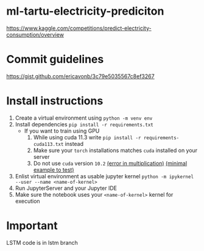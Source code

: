 # ml-tartu-electricity-prediciton
https://www.kaggle.com/competitions/predict-electricity-consumption/overview

# Commit guidelines
https://gist.github.com/ericavonb/3c79e5035567c8ef3267

# Install instructions
1. Create a virtual environment using `python -m venv env`
2. Install dependencies `pip install -r requirements.txt`
    - If you want to train using GPU 
        1. While using cuda 11.3 write `pip install -r requirements-cuda113.txt` instead
        1. Make sure your `torch` installations matches `cuda` installed on your server
        2. Do not use `cuda` version `10.2` [(error in multiplication)](https://stackoverflow.com/questions/66600362/runtimeerror-cuda-error-cublas-status-execution-failed-when-calling-cublassge) [(minimal example to test)](https://github.com/pytorch/pytorch/issues/64097)
3. Enlist virtual environment as usable jupyter kernel `python -m ipykernel --user --name <name-of-kernel>`
4. Run JupyterServer and your Jupyter IDE
5. Make sure the notebook uses your `<name-of-kernel>` kernel for execution

# Important
LSTM code is in lstm branch
